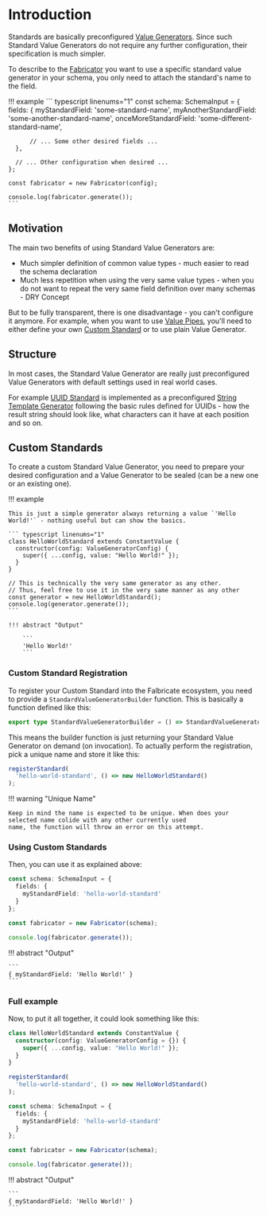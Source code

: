 # Introduction

Standards are basically preconfigured [Value Generators](../Generators/00_introduction.md). Since such Standard 
Value Generators do not require any further configuration, their specification is much simpler.

To describe to the [Fabricator](../Building-Blocks/04_fabricator.md) you want to use a specific standard value 
generator in your schema, you only need to attach the standard's name to the field.

!!! example
    ``` typescript linenums="1"
    const schema: SchemaInput = {
      fields: {
        myStandardField: 'some-standard-name',
        myAnotherStandardField: 'some-another-standard-name',
        onceMoreStandardField: 'some-different-standard-name',
            
          // ... Some other desired fields ...
      },
      
      // ... Other configuration when desired ...
    };
    
    const fabricator = new Fabricator(config);
    
    console.log(fabricator.generate());
    ```

## Motivation

The main two benefits of using Standard Value Generators are:

- Much simpler definition of common value types - much easier to read the schema declaration
- Much less repetition when using the very same value types - when you do not want to repeat the very
  same field definition over many schemas - DRY Concept


But to be fully transparent, there is one disadvantage - you can't configure it anymore. For example, 
when you want to use [Value Pipes](../Pipes/Value-Pipes/00_value-pipes.md), you'll need to either 
define your own [Custom Standard](#custom-standards) or to use plain Value Generator.


## Structure

In most cases, the Standard Value Generator are really just preconfigured Value Generators with default settings
used in real world cases.

For example [UUID Standard](./01_uuid.md) is implemented as a preconfigured 
[String Template Generator](../Generators/02_strings.md#string-template) following the basic rules defined for
UUIDs - how the result string should look like, what characters can it have at each position and so on.


## Custom Standards

To create a custom Standard Value Generator, you need to prepare your desired configuration and a Value Generator to
be sealed (can be a new one or an existing one). 

!!! example

    This is just a simple generator always returning a value `'Hello World!'` - nothing useful but can show the basics.

    ``` typescript linenums="1"
    class HelloWorldStandard extends ConstantValue {
      constructor(config: ValueGeneratorConfig) {
        super({ ...config, value: "Hello World!" });
      }
    }
    
    // This is technically the very same generator as any other. 
    // Thus, feel free to use it in the very same manner as any other
    const generator = new HelloWorldStandard(); 
    console.log(generator.generate());
    ```

    !!! abstract "Output"
    
        ```
        'Hello World!'
        ```


### Custom Standard Registration

To register your Custom Standard into the Falbricate ecosystem, you need to provide a `StandardValueGeneratorBuilder`
function. This is basically a function defined like this:

``` typescript
export type StandardValueGeneratorBuilder = () => StandardValueGenerator;
```

This means the builder function is just returning your Standard Value Generator on demand (on invocation). To
actually perform the registration, pick a unique name and store it like this:

``` typescript linenums="1"
registerStandard(
  'hello-world-standard', () => new HelloWorldStandard()
);
```

!!! warning "Unique Name"

    Keep in mind the name is expected to be unique. When does your selected name colide with any other currently used
    name, the function will throw an error on this attempt.


### Using Custom Standards

Then, you can use it as explained above:

``` typescript linenums="1"
const schema: SchemaInput = {
  fields: {
    myStandardField: 'hello-world-standard'
  }
};

const fabricator = new Fabricator(schema);

console.log(fabricator.generate());
```

!!! abstract "Output"

    ```
    { myStandardField: 'Hello World!' }
    ```


### Full example

Now, to put it all together, it could look something like this:

``` typescript linenums="1"
class HelloWorldStandard extends ConstantValue {
  constructor(config: ValueGeneratorConfig = {}) {
    super({ ...config, value: "Hello World!" });
  }
}

registerStandard(
  'hello-world-standard', () => new HelloWorldStandard()
);

const schema: SchemaInput = {
  fields: {
    myStandardField: 'hello-world-standard'
  }
};

const fabricator = new Fabricator(schema);

console.log(fabricator.generate());
```

!!! abstract "Output"

    ```
    { myStandardField: 'Hello World!' }
    ```